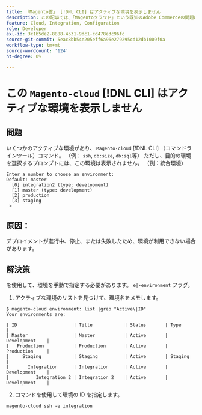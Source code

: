 ```yaml
---
title: 「Magento雲」 [!DNL CLI] はアクティブな環境を表示しません
description: この記事では、「Magentoクラウド」という既知のAdobe Commerceの問題について説明します [!DNL CLI] （コマンドラインツール）アクティブな環境は表示されません。
feature: Cloud, Integration, Configuration
role: Developer
exl-id: 3c1b5de2-8888-4531-9dc1-cd478e3c96fc
source-git-commit: 5eac8bb54e205eff6a96e279295cd12db1009f0a
workflow-type: tm+mt
source-wordcount: '124'
ht-degree: 0%

---
```


# この `Magento-cloud` [!DNL CLI] はアクティブな環境を表示しません

## 問題

いくつかのアクティブな環境があり、 `Magento-cloud` [!DNL CLI] （コマンドラインツール）コマンド。 （例： `ssh`, `db:size`, `db:sql`等）
ただし、目的の環境を選択するプロンプトには、この環境は表示されません。 （例：統合環境）

```
Enter a number to choose an environment:
Default: master
  [0] integration2 (type: development)
  [1] master (type: development)
  [2] production
  [3] staging
 >
```

## 原因：

デプロイメントが進行中、停止、または失敗したため、環境が利用できない場合があります。

## 解決策

を使用して、環境を手動で指定する必要があります。 `e|-environment` フラグ。

1. アクティブな環境のリストを見つけて、環境名をメモします。

```
$ magento-cloud environment: list |grep "Active\|ID"
Your environments are:

| ID                     | Title            | Status       | Type           |
| Master                 | Master           | Active       | Development    |
|   Production           | Production       | Active       | Production     |
|     Staging            | Staging          | Active       | Staging        |
|       Integration      | Integration      | Active       | Development    |
|          Integration 2 | Integration 2    | Active       | Development    |
```

2. コマンドを使用して環境の ID を指定します。

`magento-cloud ssh -e integration`
